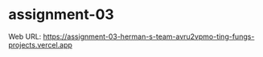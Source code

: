 # assignment-03
Web URL:
https://assignment-03-herman-s-team-avru2vpmo-ting-fungs-projects.vercel.app

